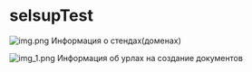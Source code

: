 # selsupTest

![img.png](forReadme/img_1.png)
Информация о стендах(доменах)

![img_1.png](forReadme/img_2.png)
Информация об урлах на создание документов